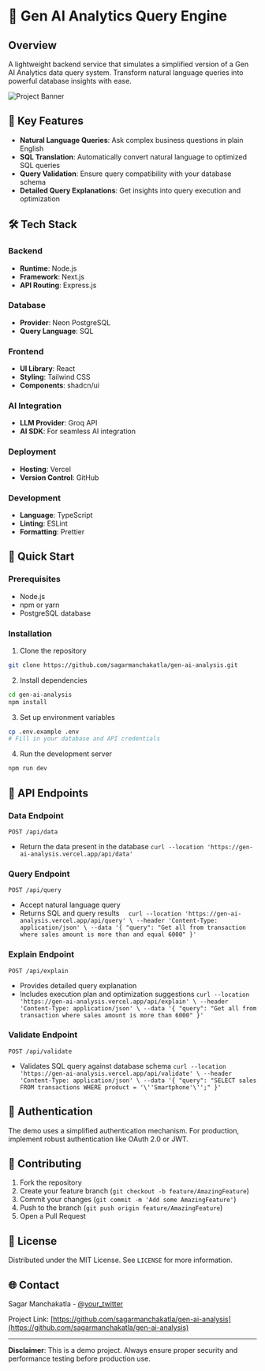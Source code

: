 # 🚀 Gen AI Analytics Query Engine

## Overview

A lightweight backend service that simulates a simplified version of a Gen AI Analytics data query system. Transform natural language queries into powerful database insights with ease.

![Project Banner](https://via.placeholder.com/1200x400?text=Gen+AI+Analytics+Query+Engine)

## 🌟 Key Features

- **Natural Language Queries**: Ask complex business questions in plain English
- **SQL Translation**: Automatically convert natural language to optimized SQL queries
- **Query Validation**: Ensure query compatibility with your database schema
- **Detailed Query Explanations**: Get insights into query execution and optimization

## 🛠️ Tech Stack

### Backend
- **Runtime**: Node.js
- **Framework**: Next.js
- **API Routing**: Express.js

### Database
- **Provider**: Neon PostgreSQL
- **Query Language**: SQL

### Frontend
- **UI Library**: React
- **Styling**: Tailwind CSS
- **Components**: shadcn/ui

### AI Integration
- **LLM Provider**: Groq API
- **AI SDK**: For seamless AI integration

### Deployment
- **Hosting**: Vercel
- **Version Control**: GitHub

### Development
- **Language**: TypeScript
- **Linting**: ESLint
- **Formatting**: Prettier

## 🚦 Quick Start

### Prerequisites
- Node.js
- npm or yarn
- PostgreSQL database

### Installation

1. Clone the repository
```bash
git clone https://github.com/sagarmanchakatla/gen-ai-analysis.git
```

2. Install dependencies
```bash
cd gen-ai-analysis
npm install
```

3. Set up environment variables
```bash
cp .env.example .env
# Fill in your database and API credentials
```

4. Run the development server
```bash
npm run dev
```

## 📘 API Endpoints

### Data Endpoint
`POST /api/data`
- Return the data present in the database
`curl --location 'https://gen-ai-analysis.vercel.app/api/data'`

### Query Endpoint
`POST /api/query`
- Accept natural language query
- Returns SQL and query results
`  curl --location 'https://gen-ai-analysis.vercel.app/api/query' \
--header 'Content-Type: application/json' \
--data '{
    "query": "Get all from transaction where sales amount is more than and equal 6000"
}'`

### Explain Endpoint
`POST /api/explain`
- Provides detailed query explanation
- Includes execution plan and optimization suggestions
`curl --location 'https://gen-ai-analysis.vercel.app/api/explain' \
--header 'Content-Type: application/json' \
--data '{
    "query": "Get all from transaction where sales amount is more than 6000"
}'`

### Validate Endpoint
`POST /api/validate`
- Validates SQL query against database schema
`curl --location 'https://gen-ai-analysis.vercel.app/api/validate' \
--header 'Content-Type: application/json' \
--data '{
    "query": "SELECT sales FROM transactions WHERE product = '\''Smartphone'\'';"
}'`

## 🔐 Authentication

The demo uses a simplified authentication mechanism. For production, implement robust authentication like OAuth 2.0 or JWT.

## 🤝 Contributing

1. Fork the repository
2. Create your feature branch (`git checkout -b feature/AmazingFeature`)
3. Commit your changes (`git commit -m 'Add some AmazingFeature'`)
4. Push to the branch (`git push origin feature/AmazingFeature`)
5. Open a Pull Request

## 📄 License

Distributed under the MIT License. See `LICENSE` for more information.

## 🌐 Contact

Sagar Manchakatla - [@your_twitter](https://twitter.com/your_twitter)

Project Link: [https://github.com/sagarmanchakatla/gen-ai-analysis](https://github.com/sagarmanchakatla/gen-ai-analysis)

---

**Disclaimer**: This is a demo project. Always ensure proper security and performance testing before production use.
